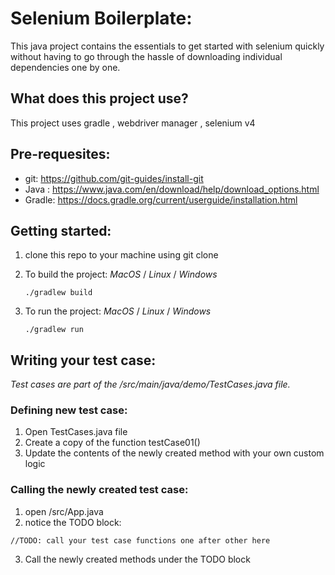 # Selenium Boilerplate: 
   This java project contains the essentials to get started with selenium quickly without having to go through the hassle of downloading individual dependencies one by one. 

## What does this project use?
   This project uses gradle , webdriver manager , selenium v4 

## Pre-requesites: 
   * git: https://github.com/git-guides/install-git
   * Java : https://www.java.com/en/download/help/download_options.html
   * Gradle: https://docs.gradle.org/current/userguide/installation.html

## Getting started: 

   1. clone this repo to your machine using git clone
   2. To build the project: 
   _MacOS_ / _Linux_ /  _Windows_
         ```
         ./gradlew build
         ```

   3. To run the project: 
   _MacOS_ / _Linux_ /  _Windows_
      ```
      ./gradlew run
      ```

## Writing your test case:

   *Test cases are part of the /src/main/java/demo/TestCases.java file.*
   ### Defining new test case: 
   1. Open TestCases.java file
   2. Create a copy of the function testCase01()
   3. Update the contents of the newly created method with your own custom logic

   ### Calling the newly created test case:
   1. open /src/App.java
   2. notice the TODO block: 
   ```
   //TODO: call your test case functions one after other here
   ```
   3. Call the newly created methods under the TODO block





